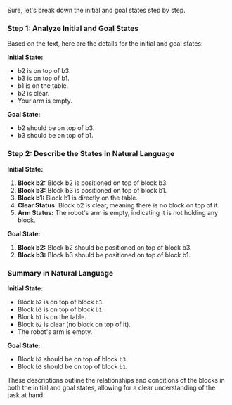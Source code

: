 Sure, let's break down the initial and goal states step by step.

### Step 1: Analyze Initial and Goal States

Based on the text, here are the details for the initial and goal states:

**Initial State:**
- b2 is on top of b3.
- b3 is on top of b1.
- b1 is on the table.
- b2 is clear.
- Your arm is empty.

**Goal State:**
- b2 should be on top of b3.
- b3 should be on top of b1.

### Step 2: Describe the States in Natural Language

**Initial State:**
1. **Block b2:** Block b2 is positioned on top of block b3.
2. **Block b3:** Block b3 is positioned on top of block b1.
3. **Block b1:** Block b1 is directly on the table.
4. **Clear Status:** Block b2 is clear, meaning there is no block on top of it.
5. **Arm Status:** The robot's arm is empty, indicating it is not holding any block.

**Goal State:**
1. **Block b2:** Block b2 should be positioned on top of block b3.
2. **Block b3:** Block b3 should be positioned on top of block b1.

### Summary in Natural Language

**Initial State:**
- Block `b2` is on top of block `b3`.
- Block `b3` is on top of block `b1`.
- Block `b1` is on the table.
- Block `b2` is clear (no block on top of it).
- The robot's arm is empty.

**Goal State:**
- Block `b2` should be on top of block `b3`.
- Block `b3` should be on top of block `b1`.

These descriptions outline the relationships and conditions of the blocks in both the initial and goal states, allowing for a clear understanding of the task at hand.